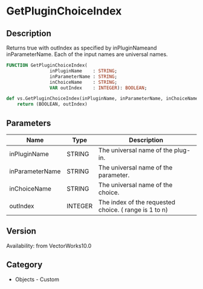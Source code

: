 # GetPluginChoiceIndex

## Description
Returns true with outIndex as specified by inPluginNameand inParameterName.  Each of the input names are universal names.

```pascal
FUNCTION GetPluginChoiceIndex(
				inPluginName    : STRING;
				inParameterName : STRING;
				inChoiceName    : STRING;
				VAR outIndex    : INTEGER): BOOLEAN;
```

```python
def vs.GetPluginChoiceIndex(inPluginName, inParameterName, inChoiceName):
    return (BOOLEAN, outIndex)
```

## Parameters
|Name|Type|Description|
|---|---|---|
|inPluginName|STRING|The universal name of the plug-in.|
|inParameterName|STRING|The universal name of the parameter.|
|inChoiceName|STRING|The universal name of the choice.|
|outIndex|INTEGER|The index of the requested choice.  ( range is 1 to n)|

## Version
Availability: from VectorWorks10.0

## Category
* Objects - Custom

